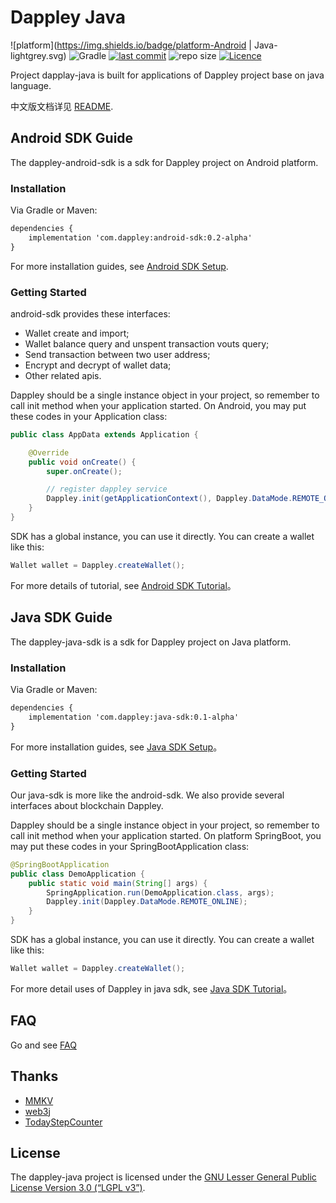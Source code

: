 # Dappley Java

![platform](https://img.shields.io/badge/platform-Android | Java-lightgrey.svg)
![Gradle](https://img.shields.io/badge/Gradle-4.6-brightgreen.svg)
[![last commit](https://img.shields.io/github/last-commit/dappley/dappley-java.svg)](https://github.com/dappley/dappley-java/commits/master)
![repo size](https://img.shields.io/github/repo-size/dappley/dappley-java.svg)
[![Licence](https://img.shields.io/github/license/dappley/dappley-java.svg)](https://github.com/dappley/dappley-java/blob/master/LICENSE)

Project dapplay-java is built for applications of Dappley project base on java language.

中文版文档详见 [README](README_cn.md).

## Android SDK Guide
The dappley-android-sdk is a sdk for Dappley project on Android platform.

### Installation
Via Gradle or Maven:
```xml
dependencies {
    implementation 'com.dappley:android-sdk:0.2-alpha'
}
```
For more installation guides, see [Android SDK Setup](https://github.com/dappley/dappley-java/wiki/android_setup).

### Getting Started

android-sdk provides these interfaces:

- Wallet create and import;
- Wallet balance query and unspent transaction vouts query;
- Send transaction between two user address;
- Encrypt and decrypt of wallet data;
- Other related apis.

Dappley should be a single instance object in your project, so remember to call init method when your application started. On Android, you may put these codes in your Application class:

```java
public class AppData extends Application {

    @Override
    public void onCreate() {
        super.onCreate();

        // register dappley service
        Dappley.init(getApplicationContext(), Dappley.DataMode.REMOTE_ONLINE);
    }
}
```
SDK has a global instance, you can use it directly. You can create a wallet like this:

```java
Wallet wallet = Dappley.createWallet();
```
For more details of tutorial, see [Android SDK Tutorial](https://github.com/dappley/dappley-java/wiki/android_tutorial)。

## Java SDK Guide
The dappley-java-sdk is a sdk for Dappley project on Java platform.

### Installation

Via Gradle or Maven:

```xml
dependencies {
    implementation 'com.dappley:java-sdk:0.1-alpha'
}
```
For more installation guides, see [Java SDK Setup](https://github.com/dappley/dappley-java/wiki/java_setup)。

### Getting Started
Our java-sdk is more like the android-sdk. We also provide several interfaces about blockchain Dappley.

Dappley should be a single instance object in your project, so remember to call init method when your application started. On platform SpringBoot, you may put these codes in your SpringBootApplication class:

```java
@SpringBootApplication
public class DemoApplication {
    public static void main(String[] args) {
        SpringApplication.run(DemoApplication.class, args);
        Dappley.init(Dappley.DataMode.REMOTE_ONLINE);
    }
}
```

SDK has a global instance, you can use it directly. You can create a wallet like this:

```java
Wallet wallet = Dappley.createWallet();
```
For more detail uses of Dappley in java sdk, see [Java SDK Tutorial](https://github.com/dappley/dappley-java/wiki/java_tutorial)。

## FAQ
Go and see [FAQ](https://github.com/dappley/dappley-java/wiki/FAQ)

## Thanks
* [MMKV](https://github.com/Tencent/MMKV)
* [web3j](https://github.com/web3j/web3j)
* [TodayStepCounter](https://github.com/jiahongfei/TodayStepCounter)

## License
The dappley-java project is licensed under the [GNU Lesser General Public License Version 3.0 (“LGPL v3”)](https://www.gnu.org/licenses/lgpl-3.0.en.html).